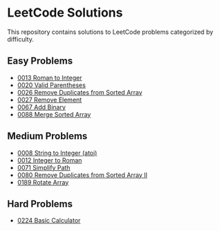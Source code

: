 # LeetCode Solutions

This repository contains solutions to LeetCode problems categorized by difficulty.

## Easy Problems

- [0013 Roman to Integer](easy/0013_Roman_to_Integer/index.py)
- [0020 Valid Parentheses](easy/0020_Valid_Parentheses/index.py)
- [0026 Remove Duplicates from Sorted Array](easy/0026_Remove_Duplicates_from_Sorted_Array/index.py)
- [0027 Remove Element](easy/0027_Remove_Element/index.py)
- [0067 Add Binary](easy/0067_Add_Binary/index.py)
- [0088 Merge Sorted Array](easy/0088_Merge_Sorted_Array/index.py)

## Medium Problems

- [0008 String to Integer (atoi)](medium/0008_String_to_Integer_(atoi)/index.py)
- [0012 Integer to Roman](medium/0012_Integer_to_Roman/index.py)
- [0071 Simplify Path](medium/0071_Simplify_Path/index.py)
- [0080 Remove Duplicates from Sorted Array II](medium/0080_Remove_Duplicates_from_Sorted_Array_II/index.py)
- [0189 Rotate Array](medium/0189_Rotate_Array/index.py)

## Hard Problems

- [0224 Basic Calculator](hard/0224_Basic_Calculator/index.py)

